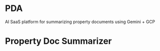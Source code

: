 # PDA
AI SaaS platform for summarizing property documents using Gemini + GCP
# Property Doc Summarizer
